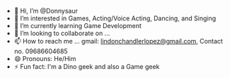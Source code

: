 - 👋 Hi, I’m @Donnysaur
- 👀 I’m interested in Games, Acting/Voice Acting, Dancing, and Singing
- 🌱 I’m currently learning Game Development
- 💞️ I’m looking to collaborate on ...
- 📫 How to reach me ... gmail: lindonchandlerlopez@gmail.com, Contact no. 09686604685
- 😄 Pronouns: He/Him
- ⚡ Fun fact: I'm a Dino geek and also a Game geek

<!---
Donnysaur/Donnysaur is a ✨ special ✨ repository because its `README.md` (this file) appears on your GitHub profile.
You can click the Preview link to take a look at your changes.
--->
